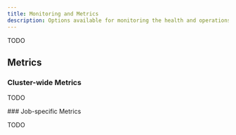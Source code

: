 ```yaml
---
title: Monitoring and Metrics
description: Options available for monitoring the health and operations of Jet clusters and jobs.
---
```


TODO

## Metrics

### Cluster-wide Metrics

TODO

### Job-specific Metrics

TODO
